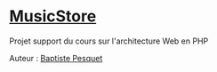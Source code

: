 # [MusicStore](http://github.com/bpesquet/MusicStore)

Projet support du cours sur l'architecture Web en PHP

Auteur : [Baptiste Pesquet](https://github.com/bpesquet)


